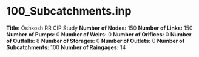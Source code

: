 # 100_Subcatchments.inp
**Title:**  Oshkosh RR CIP Study
**Number of Nodes:** 150
**Number of Links:** 150
**Number of Pumps:** 0
**Number of Weirs:** 0
**Number of Orifices:** 0
**Number of Outfalls:** 8
**Number of Storages:** 0
**Number of Outlets:** 0
**Number of Subcatchments:** 100
**Number of Raingages:** 14
